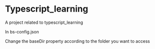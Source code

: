 # Typescript_learning
A project related to typescript_learning

In bs-config.json

Change the baseDir property according to the folder you want to access
